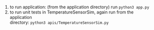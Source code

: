 1) to run application: (from the application directory) run 
```python3 app.py``` 
2) to run unit tests in TemperatureSensorSim, again run from the application  
directory: ```python3 apis/TemperatureSensorSim.py``` 
